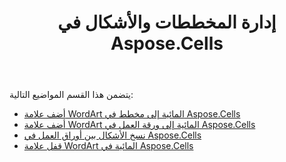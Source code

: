 ﻿---
title: إدارة المخططات والأشكال في Aspose.Cells
type: docs
weight: 60
url: /ar/net/managing-charts-and-shapes-in-aspose-cells/
---
يتضمن هذا القسم المواضيع التالية:

- [أضف علامة WordArt المائية إلى مخطط في Aspose.Cells](/cells/ar/net/add-wordart-watermark-to-chart-in-aspose-cells/)
- [أضف علامة WordArt المائية إلى ورقة العمل في Aspose.Cells](/cells/ar/net/add-wordart-watermark-to-worksheet-in-aspose-cells/)
- [نسخ الأشكال بين أوراق العمل في Aspose.Cells](/cells/ar/net/copy-shapes-between-worksheets-in-aspose-cells/)
- [قفل علامة WordArt المائية في Aspose.Cells](/cells/ar/net/locking-wordart-watermark-in-aspose-cells/)
